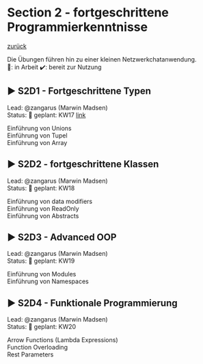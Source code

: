 
# Section 2 - fortgeschrittene Programmierkenntnisse

[zurück](https://github.com/VDI-CodING/codeING-main)

Die Übungen führen hin zu einer kleinen Netzwerkchatanwendung.  
:construction:: in Arbeit :heavy_check_mark:: bereit zur Nutzung


## :arrow_forward: S2D1 - Fortgeschrittene Typen
Lead: @zangarus (Marwin Madsen)  
Status: :construction:
geplant: KW17
[link](S2D1/README.md) 

Einführung von Unions   
Einführung von Tupel  
Einführung von Array   

## :arrow_forward: S2D2 - fortgeschrittene Klassen
Lead: @zangarus (Marwin Madsen)  
Status: :construction:
geplant: KW18

Einführung von data modifiers  
Einführung von ReadOnly  
Einführung von Abstracts  

## :arrow_forward: S2D3 - Advanced OOP
Lead: @zangarus (Marwin Madsen)  
Status: :construction:
geplant: KW19  

Einführung von Modules  
Einführung von Namespaces  


## :arrow_forward: S2D4 - Funktionale Programmierung
Lead: @zangarus (Marwin Madsen)  
Status: :construction:
geplant: KW20  

Arrow Functions (Lambda Expressions)  
Function Overloading  
Rest Parameters  

